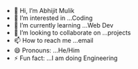 - 👋 Hi, I’m Abhijit Mulik
- 👀 I’m interested in ...Coding
- 🌱 I’m currently learning ...Web Dev
- 💞️ I’m looking to collaborate on ...projects
- 📫 How to reach me ...email
- 😄 Pronouns: ...He/Him
- ⚡ Fun fact: ...I am doing Engineering

<!---
AbhijitMulik/AbhijitMulik is a ✨ special ✨ repository because its `README.md` (this file) appears on your GitHub profile.
You can click the Preview link to take a look at your changes.
--->

